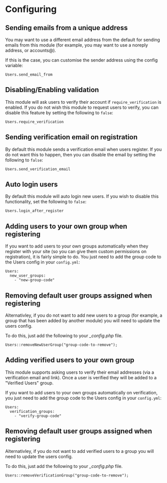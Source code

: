 # Configuring

## Sending emails from a unique address

You may want to use a different email address from the default
for sending emails from this module (for example, you may want to use a noreply address, or accounts@).

If this is the case, you can customise the sender address using the 
config variable:

    Users.send_email_from 

## Disabling/Enabling validation

This module will ask users to verify their account if `require_verification` is enabled. If you do not wish this module to 
request users to verify, you can disable this feature by setting the 
following to `false`:

    Users.require_verification

## Sending verification email on registration

By default this module sends a verification email when users 
register. If you do not want this to happen, then you can disable 
the email by setting the following to `false`:

    Users.send_verification_email

## Auto login users

By default this module will auto login new users. If you wish to 
disable this functionality, set the following to `false`:

    Users.login_after_register

## Adding users to your own group when registering

If you want to add users to your own groups automatically when they
register with your site (so you can give them custom permissions on
registration), it is fairly simple to do. You just need to add the
group code to the Users config in your `config.yml`:

    Users:
      new_user_groups:
        - "new-group-code"

## Removing default user groups assigned when registering

Alternativley, if you do not want to add new users to a group (for
example, a group that has been added by another module) you will need
to update the users config.

To do this, just add the following to your *_config.php* file.

    Users::removeNewUserGroup("group-code-to-remove");

## Adding verified users to your own group

This module supports asking users to verify their email addresses
(via a verification email and link). Once a user is verified they will be added to a "Verified Users" group.

If you want to add users to your own groups automatically on verification, you just need to add the group code to the Users config in your `config.yml`:

    Users:
      verification_groups:
        - "verify-group-code"

## Removing default user groups assigned when registering

Alternativley, if you do not want to add  verified users to a group 
you will need to update the users config.

To do this, just add the following to your *_config.php* file.

    Users::removeVerificationGroup("group-code-to-remove");